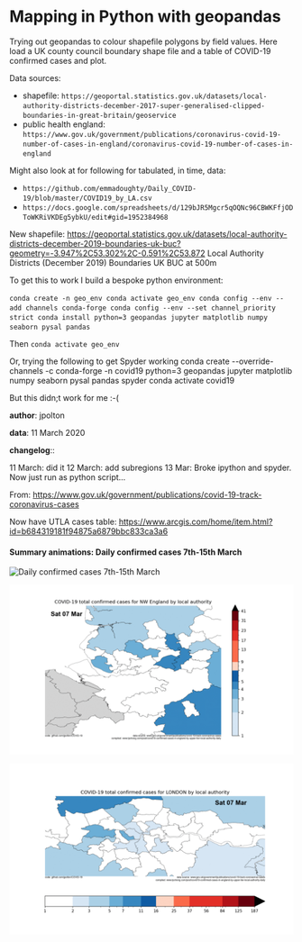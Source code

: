  # Mapping in Python with geopandas

 Trying out geopandas to colour shapefile polygons by field values.
 Here load a UK county council boundary shape file and a table of COVID-19 confirmed cases and plot.

 Data sources:
 * shapefile: ``https://geoportal.statistics.gov.uk/datasets/local-authority-districts-december-2017-super-generalised-clipped-boundaries-in-great-britain/geoservice``
 * public health england: ``https://www.gov.uk/government/publications/coronavirus-covid-19-number-of-cases-in-england/coronavirus-covid-19-number-of-cases-in-england``

 Might also look at for following for tabulated, in time, data:
 * ``https://github.com/emmadoughty/Daily_COVID-19/blob/master/COVID19_by_LA.csv``
 * ``https://docs.google.com/spreadsheets/d/129bJR5Mgcr5qOQNc96CBWKFfjODToWKRiVKDEg5ybkU/edit#gid=1952384968``

New shapefile: https://geoportal.statistics.gov.uk/datasets/local-authority-districts-december-2019-boundaries-uk-buc?geometry=-3.947%2C53.302%2C-0.591%2C53.872 Local Authority Districts (December 2019) Boundaries UK BUC at 500m

 To get this to work I build a bespoke python environment:


 `conda create -n geo_env
 conda activate geo_env
 conda config --env --add channels conda-forge
 conda config --env --set channel_priority strict
 conda install python=3 geopandas jupyter matplotlib numpy seaborn pysal pandas
 `

 Then
 ``conda activate geo_env``


 Or, trying the following to get Spyder working
 conda create --override-channels -c conda-forge -n covid19 python=3 geopandas jupyter matplotlib numpy seaborn pysal pandas spyder
 conda activate covid19

 But this didn;t work for me :-(

 **author**: jpolton

 **data**: 11 March 2020

 **changelog**::

 11 March: did it
 12 March: add subregions
 13 Mar: Broke ipython and spyder. Now just run as python script...

 From: https://www.gov.uk/government/publications/covid-19-track-coronavirus-cases

 Now have UTLA cases table:
 https://www.arcgis.com/home/item.html?id=b684319181f94875a6879bbc833ca3a6


 #### Summary animations: Daily confirmed cases 7th-15th March
![Daily confirmed cases 7th-15th March](https://github.com/jpolton/COVID-19/blob/master/FIGURES/COVID-19_England.gif)

![Daily confirmed cases 7th-15th March](https://github.com/jpolton/COVID-19/blob/master/FIGURES/COVID-19_NW.gif)

![Daily confirmed cases 7th-15th March](https://github.com/jpolton/COVID-19/blob/master/FIGURES/COVID-19_London.gif)
